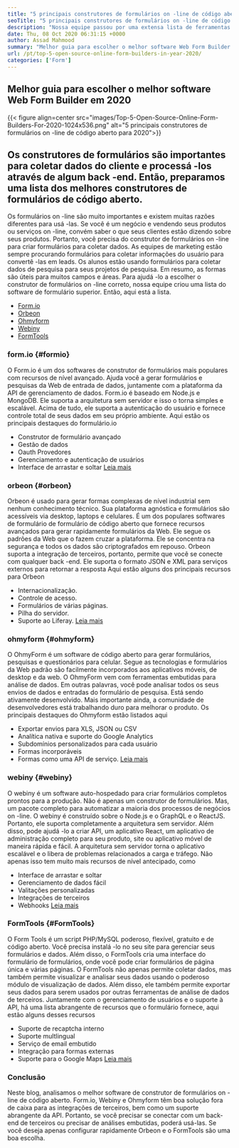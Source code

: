 ```yaml
---
title: "5 principais construtores de formulários on -line de código aberto no ano 2020" 
seoTitle: "5 principais construtores de formulários on -line de código aberto no ano 2020" 
description: "Nossa equipe passou por uma extensa lista de ferramentas de construtor de formulários e listamos curtos alguns dos principais softwares on -line do Form Builder para você." 
date: Thu, 08 Oct 2020 06:31:15 +0000
author: Assad Mahmood
summary: "Melhor guia para escolher o melhor software Web Form Builder em 2020" 
url: /pt/top-5-open-source-online-form-builders-in-year-2020/
categories: ['Form']
---
```


## Melhor guia para escolher o melhor software Web Form Builder em 2020

{{< figure align=center src="images/Top-5-Open-Source-Online-Form-Builders-For-2020-1024x536.png" alt="5 principais construtores de formulários on -line de código aberto para 2020">}}


## Os construtores de formulários são importantes para coletar dados do cliente e processá -los através de algum back -end. Então, preparamos uma lista dos melhores construtores de formulários de código aberto.
Os formulários on -line são muito importantes e existem muitas razões diferentes para usá -las. Se você é um negócio e vendendo seus produtos ou serviços on -line, convém saber o que seus clientes estão dizendo sobre seus produtos. Portanto, você precisa do construtor de formulários on -line para criar formulários para coletar dados.
As equipes de marketing estão sempre procurando formulários para coletar informações do usuário para convertê -las em leads. Os alunos estão usando formulários para coletar dados de pesquisa para seus projetos de pesquisa. Em resumo, as formas são úteis para muitos campos e áreas.
Para ajudá -lo a escolher o construtor de formulários on -line correto, nossa equipe criou uma lista do software de formulário superior. Então, aqui está a lista.
  * [Form.io][1]
  * [Orbeon][2]
  * [Ohmyform][3]
  * [Webiny][4]
  * [FormTools][5]

### **form.io**    {#formio}
O Form.io é um dos softwares de construtor de formulários mais populares com recursos de nível avançado. Ajuda você a gerar formulários e pesquisas da Web de entrada de dados, juntamente com a plataforma da API de gerenciamento de dados.
Form.io é baseado em Node.js e MongoDB. Ele suporta a arquitetura sem servidor e isso o torna simples e escalável. Acima de tudo, ele suporta a autenticação do usuário e fornece controle total de seus dados em seu próprio ambiente.
Aqui estão os principais destaques do formulário.io
  * Construtor de formulário avançado
  * Gestão de dados
  * Oauth Provedores
  * Gerenciamento e autenticação de usuários
  * Interface de arrastar e soltar
    [Leia mais][6]

### **orbeon**    {#orbeon}
Orbeon é usado para gerar formas complexas de nível industrial sem nenhum conhecimento técnico. Sua plataforma agnóstica e formulários são acessíveis via desktop, laptops e celulares.
É um dos populares softwares de formulário de formulário de código aberto que fornece recursos avançados para gerar rapidamente formulários da Web. Ele segue os padrões da Web que o fazem cruzar a plataforma. Ele se concentra na segurança e todos os dados são criptografados em repouso.
Orbeon suporta a integração de terceiros, portanto, permite que você se conecte com qualquer back -end. Ele suporta o formato JSON e XML para serviços externos para retornar a resposta
Aqui estão alguns dos principais recursos para Orbeon
  * Internacionalização.
  * Controle de acesso.
  * Formulários de várias páginas.
  * Pilha do servidor.
  * Suporte ao Liferay.
    [Leia mais][7]

### **ohmyform**    {#ohmyform}
O OhmyForm é um software de código aberto para gerar formulários, pesquisas e questionários para celular. Segue as tecnologias e formulários da Web padrão são facilmente incorporados aos aplicativos móveis, de desktop e da web.
O OhmyForm vem com ferramentas embutidas para análise de dados. Em outras palavras, você pode analisar todos os seus envios de dados e entradas do formulário de pesquisa. Está sendo ativamente desenvolvido. Mais importante ainda, a comunidade de desenvolvedores está trabalhando duro para melhorar o produto.
Os principais destaques do Ohmyform estão listados aqui
  * Exportar envios para XLS, JSON ou CSV
  * Analítica nativa e suporte do Google Analytics
  * Subdomínios personalizados para cada usuário
  * Formas incorporáveis
  * Formas como uma API de serviço.
    [Leia mais][8]

### **webiny**    {#webiny}
O webiny é um software auto-hospedado para criar formulários completos prontos para a produção. Não é apenas um construtor de formulários. Mas, um pacote completo para automatizar a maioria dos processos de negócios on -line.
O webiny é construído sobre o Node.js e o GraphQL e o ReactJS. Portanto, ele suporta completamente a arquitetura sem servidor. Além disso, pode ajudá -lo a criar API, um aplicativo React, um aplicativo de administração completo para seu produto, site ou aplicativo móvel de maneira rápida e fácil.
A arquitetura sem servidor torna o aplicativo escalável e o libera de problemas relacionados a carga e tráfego. Não apenas isso tem muito mais recursos de nível antecipado, como
  * Interface de arrastar e soltar
  * Gerenciamento de dados fácil
  * Valitações personalizadas
  * Integrações de terceiros
  * Webhooks
    [Leia mais][9]

### **FormTools**    {#FormTools}
O Form Tools é um script PHP/MySQL poderoso, flexível, gratuito e de código aberto. Você precisa instalá -lo no seu site para gerenciar seus formulários e dados. Além disso, o FormTools cria uma interface do formulário de formulários, onde você pode criar formulários de página única e várias páginas.
O FormTools não apenas permite coletar dados, mas também permite visualizar e analisar seus dados usando o poderoso módulo de visualização de dados. Além disso, ele também permite exportar seus dados para serem usados ​​por outras ferramentas de análise de dados de terceiros.
Juntamente com o gerenciamento de usuários e o suporte à API, há uma lista abrangente de recursos que o formulário fornece, aqui estão alguns desses recursos
  * Suporte de recaptcha interno
  * Suporte multlingual
  * Serviço de email embutido
  * Integração para formas externas
  * Suporte para o Google Maps
    [Leia mais][10]

### Conclusão
Neste blog, analisamos o melhor software de construtor de formulários on -line de código aberto. Form.io, Webiny e Ohmyform têm boa solução fora de caixa para as integrações de terceiros, bem como um suporte abrangente da API. Portanto, se você precisar se conectar com um back-end de terceiros ou precisar de análises embutidas, poderá usá-las. Se você deseja apenas configurar rapidamente Orbeon e o FormTools são uma boa escolha.

  
[1]: #formio
[2]: #orbeon
[3]: #ohmyform
[4]: #webiny
[5]: #formtools
[6]: https://products.containerize.com/form/formio
[7]: https://products.containerize.com/form/orbeon
[8]: https://products.containerize.com/form/ohmyform
[9]: https://products.containerize.com/form/webiny
[10]: https://products.containerize.com/form/formtools
